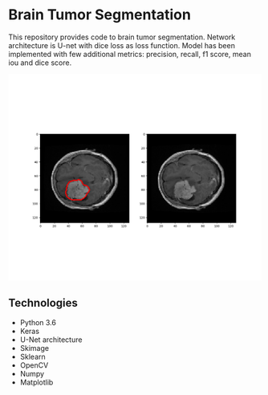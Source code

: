 # Brain Tumor Segmentation

This repository provides code to brain tumor segmentation. Network architecture is U-net with dice loss as loss function.
Model has been implemented with few additional metrics:  precision, recall, f1 score, mean iou and dice score.

![Segmentation result|200x200,60%](Figure_2.png)

## Technologies
- Python 3.6
- Keras 
- U-Net architecture
- Skimage
- Sklearn
- OpenCV
- Numpy
- Matplotlib
